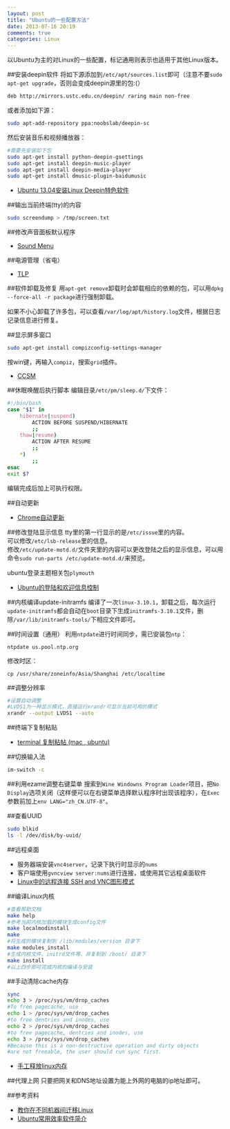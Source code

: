 ```yaml
---
layout: post
title: "Ubuntu的一些配置方法"
date: 2013-07-16 20:19
comments: true
categories: Linux
---
```

以Ubuntu为主的对Linux的一些配置，标记通用则表示也适用于其他Linux版本。

<!--more-->

##安装deepin软件
将如下源添加到`/etc/apt/sources.list`即可（注意不要`sudo apt-get upgrade`，否则会变成deepin源里的包:(）

```bash
deb http://mirrors.ustc.edu.cn/deepin/ raring main non-free
```

或者添加如下源：

```bash
sudo apt-add-repository ppa:noobslab/deepin-sc
```

然后安装音乐和视频播放器：

```bash
#需要先安装如下包
sudo apt-get install python-deepin-gsettings
sudo apt-get install deepin-music-player
sudo apt-get install deepin-media-player
sudo apt-get install dmusic-plugin-baidumusic
```

- [Ubuntu 13.04安装Linux Deepin特色软件](http://www.bentutu.com/ubuntu-add-linuxdeepin-repo.html)

##输出当前终端(tty)的内容

```bash
sudo screendump > /tmp/screen.txt
```

##修改声音面板默认程序
- [Sound Menu](http://helpdeskgeek.com/linux-tips/show-only-your-favorite-music-players-in-the-ubuntu-sound-menu/)

##电源管理（省电）
- [TLP](http://www.noobslab.com/2013/07/how-to-improve-laptop-power-management.html)

##软件卸载及修复
用`apt-get remove`卸载时会卸载相应的依赖的包，可以用`dpkg --force-all -r package`进行强制卸载。

如果不小心卸载了许多包，可以查看`/var/log/apt/history.log`文件，根据日志记录信息进行修复。

##显示屏多窗口

```bash
sudo apt-get install compizconfig-settings-manager
```

按win键，再输入`compiz`，搜索`grid`插件。

- [CCSM](http://askubuntu.com/questions/89503/gtile-for-unity)

##休眠唤醒后执行脚本
编辑目录`/etc/pm/sleep.d/`下文件：

```bash
#!/bin/bash
case "$1" in
    hibernate|suspend)
        ACTION BEFORE SUSPEND/HIBERNATE
        ;;
    thaw|resume)
        ACTION AFTER RESUME
        ;;
    *)
        ;;
esac
exit $?
```

编辑完成后加上可执行权限。

##自动更新
- [Chrome自动更新](http://my.oschina.net/yangphere/blog/131165)

##修改登陆显示信息
tty里的第一行显示的是`/etc/issue`里的内容。   
可以修改`/etc/lsb-release`里的信息。   
修改`/etc/update-motd.d/`文件夹里的内容可以更改登陆之后的显示信息，可以用命令`sudo run-parts /etc/update-motd.d/`来预览。  

ubuntu登录主题相关包`plymouth`

- [Ubuntu的登陆和欢迎信息控制](http://blog.csdn.net/mal327/article/details/6595796)

##内核编译update-initramfs
编译了一次`linux-3.10.1`，卸载之后，每次运行`update-initramfs`都会自动在`boot`目录下生成`initramfs-3.10.1`文件，删除`/var/lib/initramfs-tools/`下相应文件即可。

##时间设置（通用）
利用`ntpdate`进行时间同步，需已安装包`ntp`：

```
ntpdate us.pool.ntp.org
```

修改时区：

```
cp /usr/share/zoneinfo/Asia/Shanghai /etc/localtime
```

##调整分辨率

```bash
#设置自动调整
#LVDS1为一种显示模式，直接运行xrandr可显示当前可用的模式
xrandr --output LVDS1 --auto
```

##终端下复制粘贴
- [terminal 复制粘帖 (mac , ubuntu)](http://justcoding.iteye.com/blog/1829963)

##切换输入法

```bash
im-switch -c
```

##利用ezame调整右键菜单
搜索到`Wine Windowns Program Loader`项目，把`No Display`选项关闭（这样便可以在右键菜单选择默认程序时出现该程序），在`Exec`参数前加上`env LANG="zh_CN.UTF-8"`。

##查看UUID

```bash
sudo blkid
ls -l /dev/disk/by-uuid/
```

##远程桌面

- 服务器端安装`vnc4server`，记录下执行时显示的`nums`
- 客户端使用`gvncview server:nums`进行连接，或使用其它远程桌面软件
- [Linux中的远程连接 SSH and VNC图形模式](http://www.cnblogs.com/ayuan/archive/2008/04/26/1171803.html)

##编译Linux内核

```bash
#查看帮助文档
make help
#参考当前内核加载的模块生成config文件
make localmodinstall
make
#将生成的模块复制到 /lib/modules/version 目录下
make modules_install
#生成内核文件、initrd文件等，并复制到 /boot/ 目录下
make install
#以上四步即可完成内核的编译与安装
```

##手动清除cache内存

```bash
sync
echo 3 > /proc/sys/vm/drop_caches
#To free pagecache, use 
echo 1 > /proc/sys/vm/drop_caches
#to free dentries and inodes, use
echo 2 > /proc/sys/vm/drop_caches
#to free pagecache, dentries and inodes, use 
echo 3 > /proc/sys/vm/drop_caches
#Because this is a non-destructive operation and dirty objects
#are not freeable, the user should run sync first.
```

- [手工释放linux内存](http://www.linuxany.com/archives/814.html)

##代理上网
只要把网关和DNS地址设置为能上外网的电脑的ip地址即可。

##参考资料
- [教你在不同机器间迁移Linux](http://www.linuxde.net/2013/06/14506.html)
- [Ubuntu常用效率软件简介](http://ghosertblog.github.io/blog/2013/01/07/ubuntu-efficient-software/)

